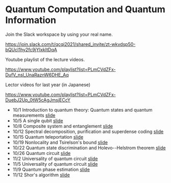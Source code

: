 # Quantum Computation and Quantum Information

Join the Slack workspace by using your real name.

https://join.slack.com/t/qcqi2021/shared_invite/zt-wkvdsp50-bQUcI1hy2fc9jYIxkItDqA

Youtube playlist of the lecture videos.

https://www.youtube.com/playlist?list=PLmCVdZFx-DufV_nsl_UnaRaznW6DHE_Aq

Lector videos for last year (in Japanese)

https://www.youtube.com/playlist?list=PLmCVdZFx-DuebJ2Up_0tW5cAgJmsjECcY

* 10/1 Introduction to quantum theory: Quantum states and quantum measurements [slide](/tex/01_states_measurements.pdf)
* 10/5 A single qubit [slide](/tex/02_1qubit.pdf)
* 10/8 Composite system and entanglement [slide](/tex/03_joint.pdf)
* 10/12 Spectral decomposition, purification and superdense coding [slide](/tex/04_mixed_state.pdf)
* 10/15 Quantum teleportation [slide](/tex/05_teleportation.pdf)
* 10/19 Nonlocality and Tsirelson's bound [slide](/tex/06_nonlocality.pdf)
* 10/22 Quantum state discrimination and Holevo--Helstrom theorem [slide](/tex/07_Trace.pdf)
* 10/26 Quantum circuit [slide](/tex/08_Deutsch.pdf)
* 11/2 Universality of quantum circuit [slide](/tex/09_Universality.pdf)
* 11/5 Universality of quantum circuit [slide](/tex/10_Universality2.pdf)
* 11/9 Quantum phase estimation [slide](/tex/11_QuantumPhaseEstimation.pdf)
* 11/12 Shor's algorithm [slide](/tex/12_Shor.pdf)
